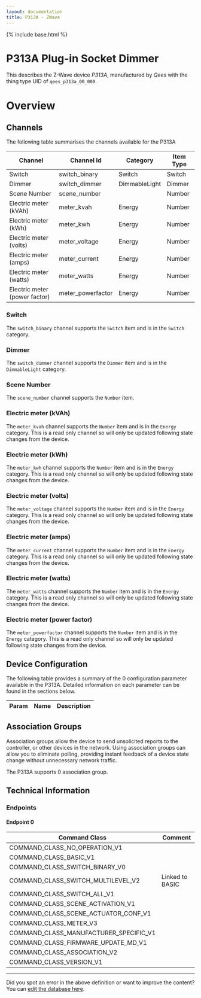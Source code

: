 ```yaml
---
layout: documentation
title: P313A - ZWave
---
```


{% include base.html %}

# P313A Plug-in Socket Dimmer
This describes the Z-Wave device *P313A*, manufactured by *Qees* with the thing type UID of ```qees_p313a_00_000```.

# Overview

## Channels
The following table summarises the channels available for the P313A

| Channel | Channel Id | Category | Item Type |
|---------|------------|----------|-----------|
| Switch | switch_binary | Switch | Switch | 
| Dimmer | switch_dimmer | DimmableLight | Dimmer | 
| Scene Number | scene_number |  | Number | 
| Electric meter (kVAh) | meter_kvah | Energy | Number | 
| Electric meter (kWh) | meter_kwh | Energy | Number | 
| Electric meter (volts) | meter_voltage | Energy | Number | 
| Electric meter (amps) | meter_current | Energy | Number | 
| Electric meter (watts) | meter_watts | Energy | Number | 
| Electric meter (power factor) | meter_powerfactor | Energy | Number | 

### Switch
The ```switch_binary``` channel supports the ```Switch``` item and is in the ```Switch``` category.

### Dimmer
The ```switch_dimmer``` channel supports the ```Dimmer``` item and is in the ```DimmableLight``` category.

### Scene Number
The ```scene_number``` channel supports the ```Number``` item.

### Electric meter (kVAh)
The ```meter_kvah``` channel supports the ```Number``` item and is in the ```Energy``` category. This is a read only channel so will only be updated following state changes from the device.

### Electric meter (kWh)
The ```meter_kwh``` channel supports the ```Number``` item and is in the ```Energy``` category. This is a read only channel so will only be updated following state changes from the device.

### Electric meter (volts)
The ```meter_voltage``` channel supports the ```Number``` item and is in the ```Energy``` category. This is a read only channel so will only be updated following state changes from the device.

### Electric meter (amps)
The ```meter_current``` channel supports the ```Number``` item and is in the ```Energy``` category. This is a read only channel so will only be updated following state changes from the device.

### Electric meter (watts)
The ```meter_watts``` channel supports the ```Number``` item and is in the ```Energy``` category. This is a read only channel so will only be updated following state changes from the device.

### Electric meter (power factor)
The ```meter_powerfactor``` channel supports the ```Number``` item and is in the ```Energy``` category. This is a read only channel so will only be updated following state changes from the device.



## Device Configuration
The following table provides a summary of the 0 configuration parameter available in the P313A.
Detailed information on each parameter can be found in the sections below.

| Param | Name  | Description |
|-------|-------|-------------|

## Association Groups
Association groups allow the device to send unsolicited reports to the controller, or other devices in the network. Using association groups can allow you to eliminate polling, providing instant feedback of a device state change without unnecessary network traffic.

The P313A supports 0 association group.

## Technical Information

### Endpoints

#### Endpoint 0

| Command Class | Comment |
|---------------|---------|
| COMMAND_CLASS_NO_OPERATION_V1| |
| COMMAND_CLASS_BASIC_V1| |
| COMMAND_CLASS_SWITCH_BINARY_V0| |
| COMMAND_CLASS_SWITCH_MULTILEVEL_V2| Linked to BASIC|
| COMMAND_CLASS_SWITCH_ALL_V1| |
| COMMAND_CLASS_SCENE_ACTIVATION_V1| |
| COMMAND_CLASS_SCENE_ACTUATOR_CONF_V1| |
| COMMAND_CLASS_METER_V3| |
| COMMAND_CLASS_MANUFACTURER_SPECIFIC_V1| |
| COMMAND_CLASS_FIRMWARE_UPDATE_MD_V1| |
| COMMAND_CLASS_ASSOCIATION_V2| |
| COMMAND_CLASS_VERSION_V1| |

---

Did you spot an error in the above definition or want to improve the content?
You can [edit the database here](http://www.cd-jackson.com/index.php/zwave/zwave-device-database/zwave-device-list/devicesummary/500).
